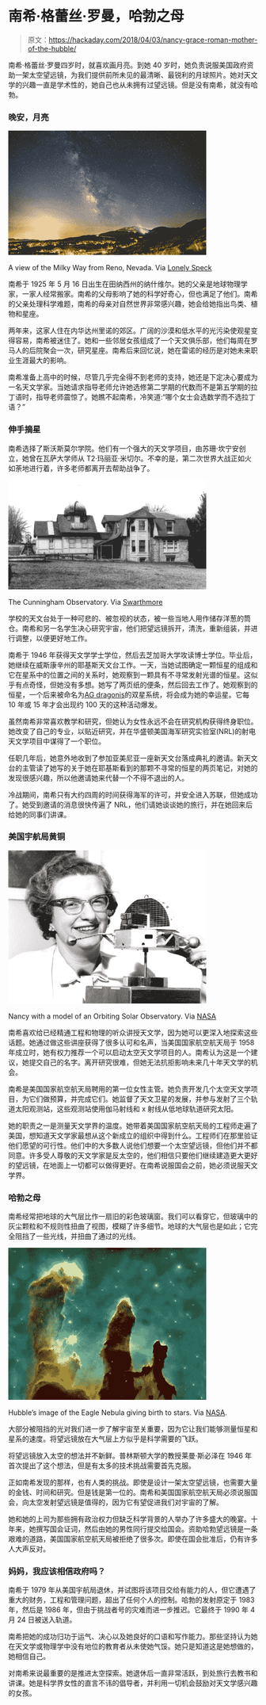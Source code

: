 # 南希·格蕾丝·罗曼，哈勃之母

> 原文：<https://hackaday.com/2018/04/03/nancy-grace-roman-mother-of-the-hubble/>

南希·格蕾丝·罗曼四岁时，就喜欢画月亮。到她 40 岁时，她负责说服美国政府资助一架太空望远镜，为我们提供前所未见的最清晰、最锐利的月球照片。她对天文学的兴趣一直是学术性的，她自己也从未拥有过望远镜。但是没有南希，就没有哈勃。

### 晚安，月亮

[![](img/860f5971b4eb0f678c7221b868583402.png)](https://hackaday.com/wp-content/uploads/2018/03/reno-milky-way.jpg)

A view of the Milky Way from Reno, Nevada. Via [Lonely Speck](https://www.lonelyspeck.com/how-to-find-the-milky-way/)

南希于 1925 年 5 月 16 日出生在田纳西州的纳什维尔。她的父亲是地球物理学家，一家人经常搬家。南希的父母影响了她的科学好奇心，但也满足了他们。南希的父亲处理科学难题，南希的母亲对自然世界非常感兴趣，她会给她指出鸟类、植物和星座。

两年来，这家人住在内华达州里诺的郊区。广阔的沙漠和低水平的光污染使观星变得容易，南希被迷住了。她和一些邻居女孩组成了一个天文俱乐部，他们每周在罗马人的后院聚会一次，研究星座。南希后来回忆说，她在雷诺的经历是对她未来职业生涯最大的影响。

南希准备上高中的时候，尽管几乎完全得不到老师的支持，她还是下定决心要成为一名天文学家。当她请求指导老师允许她选修第二学期的代数而不是第五学期的拉丁语时，指导老师震惊了。她瞧不起南希，冷笑道:“哪个女士会选数学而不选拉丁语？”

### 伸手摘星

南希选择了斯沃斯莫尔学院。他们有一个强大的天文学项目，由苏珊·坎宁安创立，她曾在瓦萨大学师从 T2·玛丽亚·米切尔。不幸的是，第二次世界大战正如火如荼地进行着，许多老师都离开去帮助战争了。

[![](img/8815e475b1d7c4d7914c8f7925da6c81.png)](https://hackaday.com/wp-content/uploads/2018/03/cunningham-observatory.png)

The Cunningham Observatory. Via [Swarthmore](https://www.sccs.swarthmore.edu/users/98/elizw/Swat.history/Cunningham.html)

学校的天文台处于一种可悲的、被忽视的状态，被一些当地人用作储存洋葱的筒仓。南希和另一名学生决心研究宇宙，他们把望远镜拆开，清洗，重新组装，并进行调整，以便更好地工作。

南希于 1946 年获得天文学学士学位，然后去芝加哥大学攻读博士学位。毕业后，她继续在威斯康辛州的耶基斯天文台工作。一天，当她试图确定一颗恒星的组成和它在星系中的位置之间的关系时，她观察到一颗具有不寻常发射光谱的恒星。这似乎有点奇怪，但她没有多想。她写了两页纸的便条，然后回去工作了。她观察到的恒星，一个后来被命名为[AG dragonis](https://phys.org/news/2017-10-astronomers-unusual-outburst-binary-star.html)的双星系统，将会成为她的幸运星。它每 10 年或 15 年才会出现约 100 天的这种活动爆发。

虽然南希非常喜欢教学和研究，但她认为女性永远不会在研究机构获得终身职位。她改变了自己的专业，以贴近研究，并在华盛顿美国海军研究实验室(NRL)的射电天文学项目中谋得了一个职位。

任职几年后，她意外地收到了参加亚美尼亚一座新天文台落成典礼的邀请。新天文台的主管读了她写的关于她在耶基斯看到的那颗不寻常的恒星的两页笔记，对她的发现很感兴趣，所以他邀请她来代替一个不得不退出的人。

冷战期间，南希只有大约四周的时间获得海军的许可，并安全进入苏联，但她成功了。她受到邀请的消息很快传遍了 NRL，他们请她谈谈她的旅行，并在她回来后给她的同事们讲课。

### 美国宇航局黄铜

[![](img/caacc040e38474c02f5ae877af3b8db3.png)](https://hackaday.com/wp-content/uploads/2018/03/nancy-model.png)

Nancy with a model of an Orbiting Solar Observatory. Via [NASA](https://solarsystem.nasa.gov/people/225/nancy-roman/)

南希喜欢给已经精通工程和物理的听众讲授天文学，因为她可以更深入地探索这些话题。她通过做这些讲座获得了很多认可和名声，当美国国家航空航天局于 1958 年成立时，她有权力推荐一个可以启动太空天文学项目的人。南希认为这是一个建议，她提交自己的名字。离开研究很难，但她无法抗拒影响未来几十年天文学的机会。

南希是美国国家航空航天局聘用的第一位女性主管。她负责开发几个太空天文学项目，为它们做预算，并完成它们。她监督了天文卫星的发展，并参与发射了三个轨道太阳观测站，这些观测站使用伽马射线和 x 射线从低地球轨道研究太阳。

她的职责之一是测量天文学界的温度。她带着美国国家航空航天局的工程师走遍了美国，想知道天文学家最想从这个新成立的组织中得到什么。工程师们在那里验证他们愿望的可行性。他们中的大多数人说他们想要一个太空望远镜，但他们并不都同意。许多受人尊敬的天文学家是反太空的，他们相信只要他们继续建造更大更好的望远镜，在地面上一切都可以做得更好。在南希说服国会之前，她必须说服天文学界。

### 哈勃之母

南希经常把地球的大气层比作一扇旧的彩色玻璃窗。我们可以看穿它，但玻璃中的灰尘颗粒和不规则性扭曲了视图，模糊了许多细节。地球的大气层也是如此；它完全阻挡了一些光线，并扭曲了通过的光线。

[![](img/73acf35e38305acc88e37215e7639e7e.png)](https://hackaday.com/wp-content/uploads/2018/03/hubble-eagle-nebula.jpg)

Hubble’s image of the Eagle Nebula giving birth to stars. Via [NASA](https://spaceplace.nasa.gov/hubble-wfpc/en/eagle-lrg.jpg).

大部分被阻挡的光对我们进一步了解宇宙至关重要，因为它让我们能够测量恒星和星系的速度。将望远镜放在大气层上方似乎是科学需要的飞跃。

将望远镜放入太空的想法并不新鲜。普林斯顿大学的教授莱曼·斯必泽在 1946 年首次提出了这个想法，但是有太多的技术挑战需要首先克服。

正如南希发现的那样，也有人类的挑战。即使是设计一架太空望远镜，也需要大量的金钱、时间和研究。但是钱是第一位的。南希和美国国家航空航天局必须说服国会，向太空发射望远镜是值得的，因为它有望促进我们对宇宙的了解。

她和她的上司为那些拥有政治权力但缺乏科学背景的人举办了许多盛大的晚宴。十年来，她撰写国会证词，然后由她的男性同行提交给国会。资助哈勃望远镜是一条艰难的道路，美国国家航空航天局被拒绝了很多次。即使在国会批准后，仍有许多人大声反对。

### 妈妈，我应该相信政府吗？

南希于 1979 年从美国宇航局退休，并试图将该项目交给有能力的人，但它遭遇了重大的财务，工程和管理问题，超出了任何个人的控制。哈勃的发射原定于 1983 年，然后是 1986 年，但由于挑战者号的灾难而进一步推迟。它最终于 1990 年 4 月 24 日被送入轨道。

南希把她的成功归功于运气、决心以及她良好的口语和写作能力。那些坚持认为她在天文学或物理学中没有地位的教育者从未使她气馁。她只是知道这是她想做的，她相信自己。

对南希来说最重要的是推进太空探索。她退休后一直非常活跃，到处旅行去教书和讲课。她是科学界女性的直言不讳的倡导者，并利用一切机会鼓励对天文学感兴趣的女孩。